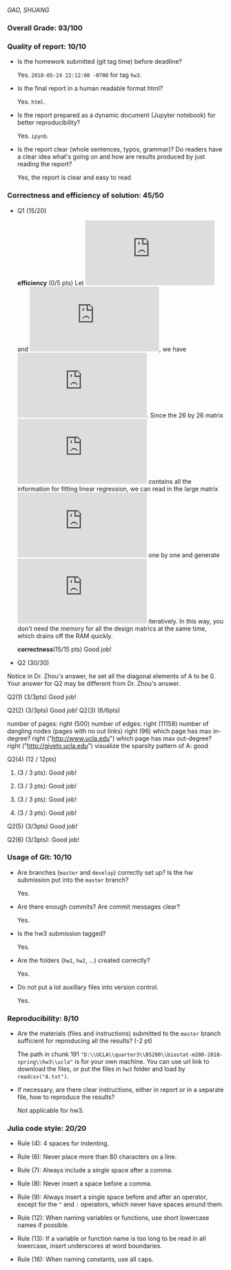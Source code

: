 *GAO, SHUANG*  

### Overall Grade: 93/100

### Quality of report: 10/10

* Is the homework submitted (git tag time) before deadline?

	Yes. `2018-05-24 22:12:00 -0700` for tag `hw3`. 
	
* Is the final report in a human readable format html? 

	Yes. `html`.

* Is the report prepared as a dynamic document (Jupyter notebook) for better reproducibility?  

	Yes. `ipynb`.

* Is the report clear (whole sentences, typos, grammar)? Do readers have a clear idea what's going on and how are results produced by just reading the report?

    Yes, the report is clear and easy to read
 
### Correctness and efficiency of solution: 45/50 

* Q1 (15/20)

  **efficiency** (0/5 pts)
  Let ![](https://latex.codecogs.com/gif.latex?X%20%3D%20%5BX_%7B2003%7D%27%2C%20%5Cldots%2C%20X_%7B2008%7D%27%5D%27) and ![](https://latex.codecogs.com/gif.latex?y%20%3D%20%5By_%7B2003%7D%2C%20%5Cldots%2C%20y_%7B2008%7D%5D), we have ![](https://latex.codecogs.com/gif.latex?%5BX%3A%20y%5D%27%20*%20%5BX%3A%20y%5D%20%3D%20%5Csum_%7Bi%20%3D%202003%7D%5E%7B2008%7D%5BX_i%3A%20y_i%5D%27%20*%20%5BX_i%3A%20y_i%5D). Since the 26 by 26 matrix ![](https://latex.codecogs.com/gif.latex?%5BX%3A%20y%5D%27%20*%20%5BX%3A%20y%5D) contains all the information for fitting linear regression, we can read in the large matrix ![](https://latex.codecogs.com/gif.latex?X_i%2C%20i%3D%202003%2C%20%5Cldots%2C%202008) one by one and generate ![](https://latex.codecogs.com/gif.latex?%5BX%3A%20y%5D%27%20*%20%5BX%3A%20y%5D) iteratively.  In this way, you don't need the memory for all the design matrics at the same time, which drains off the RAM quickly. 
 
  **correctness**(15/15 pts)
    Good job!
	
* Q2 (30/30)

Notice in Dr. Zhou's answer, he set all the diagonal elements of A to be 0. Your answer for Q2 may be different from Dr. Zhou's answer.

Q2(1) (3/3pts) Good job!

Q2(2) (3/3pts) Good job!
Q2(3) (6/6pts)

number of pages: right (500)
number of edges: right (11158)
number of dangling nodes (pages with no out links) right (96)
which page has max in-degree? right ("http://www.ucla.edu")
which page has max out-degree? right ("http://giveto.ucla.edu")
visualize the sparsity pattern of  A: good


Q2(4) (12 / 12pts) 

1) (3 / 3 pts): Good job!

2) (3 / 3 pts): Good job!

3) (3 / 3 pts): Good job!

4) (3 / 3 pts): Good job!

Q2(5) (3/3pts) Good job!

Q2(6) (3/3pts): Good job!



### Usage of Git: 10/10

* Are branches (`master` and `develop`) correctly set up? Is the hw submission put into the `master` branch?

	Yes.
	
* Are there enough commits? Are commit messages clear? 

	 Yes. 
	
* Is the hw3 submission tagged?

	Yes.

* Are the folders (`hw1`, `hw2`, ...) created correctly? 

	Yes.

* Do not put a lot auxillary files into version control.  

	Yes. 

### Reproducibility: 8/10

* Are the materials (files and instructions) submitted to the `master` branch sufficient for reproducing all the results?  (-2 pt)

	The path in chunk 191 `"D:\\UCLA\\quarter3\\BS280\\biostat-m280-2018-spring\\hw3\\ucla"` is for your own machine. You can use url link to download the files, or put the files in `hw3` folder and load by `readcsv("A.txt")`.

* If necessary, are there clear instructions, either in report or in a separate file, how to reproduce the results?  

	Not applicable for hw3.
    

### Julia code style: 20/20

* Rule (4): 4 spaces for indenting. 

* Rule (6): Never place more than 80 characters on a line. 

* Rule (7): Always include a single space after a comma. 

* Rule (8):  Never insert a space before a comma.

* Rule (9): Always insert a single space before and after an operator, except for the `^` and `:` operators, which never have spaces around them. 

* Rule (12): When naming variables or functions, use short lowercase names if possible.

* Rule (13): If a variable or function name is too long to be read in all lowercase, insert underscores at word boundaries.

* Rule (16): When naming constants, use all caps.
